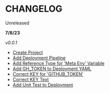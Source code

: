# CHANGELOG
Unreleased

**7/8/23**

*v0.0.1*

- [Create Project](#1)
- [Add Deployment Pipeline](#3)
- [Add Reference Type for 'Meta Env' Variable](#5)
- [Add GH_TOKEN to Deployment YAML](#7)
- [Correct KEY for 'GITHUB_TOKEN'](#9)
- [Correct KEY Text](#11)
- [Add Unit Test to Deployment](#13)
